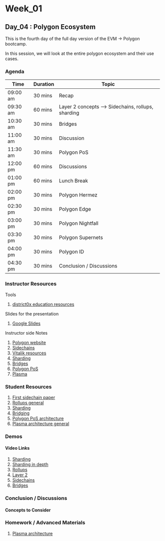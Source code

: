 # Week_01
## Day_04 : Polygon Ecosystem

This is the fourth day of the full day version of the EVM → Polygon bootcamp.

In this session, we will look at the entire polygon ecosystem and their use cases.
### Agenda

| Time | Duration | Topic |
| --- | --- | --- |
| 09:00 am | 30 mins | Recap | 
| 09:30 am | 60 mins | Layer 2 concepts --> Sidechains, rollups, sharding| 
| 10:30 am | 30 mins | Bridges |
| 11:00 am | 30 mins | Discussion |
| 11:30 am | 30 mins | Polygon PoS |
| 12:00 pm | 60 mins | Discussions  |
| 01:00 pm | 60 mins | Lunch Break |
| 02:00 pm | 30 mins | Polygon Hermez |
| 02:30 pm | 30 mins | Polygon Edge |
| 03:00 pm | 30 mins | Polygon Nightfall |
| 03:30 pm | 30 mins | Polygon Supernets |
| 04:00 pm | 30 mins | Polygon ID |
| 04:30 pm | 30 mins | Conclusion / Discussions |

### Instructor Resources

Tools

1. [district0x education resources](https://education.district0x.io/general-topics/)


Slides for the presentation
1. [Google Slides](https://docs.google.com/presentation/d/1vRTuHSOtyrz7TtKvGFMU8WgL97kMufCsuZak7xFREDw/edit?usp=sharing)

Instructor side Notes
1. [Polygon website](https://polygon.technology/)
2. [Sidechains](https://www.coindesk.com/learn/an-introduction-to-sidechains/#:~:text=%E2%80%9CThe%20mechanism%20by%20which%20coins,mainnet%20and%20the%20new%20sidechain.)
3. [Vitalik resources](https://vitalik.ca/general/2021/01/05/rollup.html)
4. [Sharding](https://education.district0x.io/general-topics/understanding-ethereum/ethereum-sharding-explained/)
5. [Bridges](https://blog.liquid.com/blockchain-cross-chain-bridge#:~:text=A%20blockchain%20bridge%2C%20otherwise%20known,do%20that%20through%20the%20bridge.)
6. [Polygon PoS](https://docs.chainstack.com/blockchains/polygon)
7. [Plasma](https://docs.ethhub.io/ethereum-roadmap/layer-2-scaling/plasma/)


### Student Resources

1. [First sidechain paper](https://blockstream.com/sidechains.pdf)
2. [Rollups general](https://medium.com/offchainlabs/whats-up-with-rollup-db8cd93b314e)
3. [Sharding](https://ethereum.org/en/upgrades/sharding/#main-content)
4. [Bridging](https://ethereum.org/en/developers/docs/bridges/#need-for-bridges)
5. [Polygon PoS architecture](https://docs.polygon.technology/docs/home/architecture/polygon-architecture/)
6. [Plasma architecture general](https://www.blockchain-council.org/blockchain/a-complete-guide-to-ethereum-plasma/#:~:text=Plasma%20refers%20to%20a%20framework,not%20currently%20feasible%20on%20Ethereum.)

### Demos

#### Video Links

1. [Sharding](https://www.youtube.com/watch?v=SZpjvWMfgDA)
2. [Sharding in depth](https://www.youtube.com/watch?v=8AtGrwSN8Nc)
3. [Rollups](https://www.youtube.com/watch?v=6_nOYsvXMsE)
4. [Layer 2](https://www.youtube.com/watch?v=9pJjtEeq-N4)
5. [Sidechains](https://www.youtube.com/watch?v=cFRj2-jzm8E)
6. [Bridges](https://www.youtube.com/watch?v=nT26cIz8HjI)


### Conclusion / Discussions


#### Concepts to Consider


### Homework / Advanced Materials
1. [Plasma architecture](https://plasma.io/plasma.pdf)

